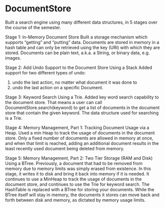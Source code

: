 # DocumentStore
Built a search engine using many different data structures, in 5 stages over the course of the semester. 

Stage 1: In-Memory Document Store
Built a storage mechanism which supports “getting” and “putting” data. Documents are stored in memory in a hash table and can only be retrieved using the key (URI) with which they are stored. Documents can be plain text, a.k.a. a String, or binary data, e.g. images.

Stage 2: Add Undo Support to the Document Store Using a Stack
Added support for two different types of undo:
1) undo the last action, no matter what document it was done to 
2) undo the last action on a specific Document.

Stage 3: Keyword Search Using a Trie. 
Added key word search capability to the document store. That means a user can call DocumentStore.search(keyword) to get a list of documents in the document store that contain the given keyword. The data structure used for searching is a Trie. 

Stage 4: Memory Management, Part 1: Tracking Document Usage via a Heap.
Used a min Heap to track the usage of documents in the document store. Only a fixed number of documents are allowed in memory at once, and when that limit is reached, adding an additional document results in the least recently used document being deleted from memory.

Stage 5: Memory Management, Part 2: Two Tier Storage (RAM and Disk) Using a BTree. 
Previously, a document that had to be removed from memory due to memory limits was simply erased from existence. In this stage, it writes it to disk and bring it back into memory if it is needed. It continues to use a MinHeap to track the usage of documents in the document store, and continues to use the Trie for keyword search. The HashTable is replaced with a BTree for storing your documents. While the BTree itself will stay in memory, the documents it stores can move back and forth between disk and memory, as dictated by memory usage limits.
